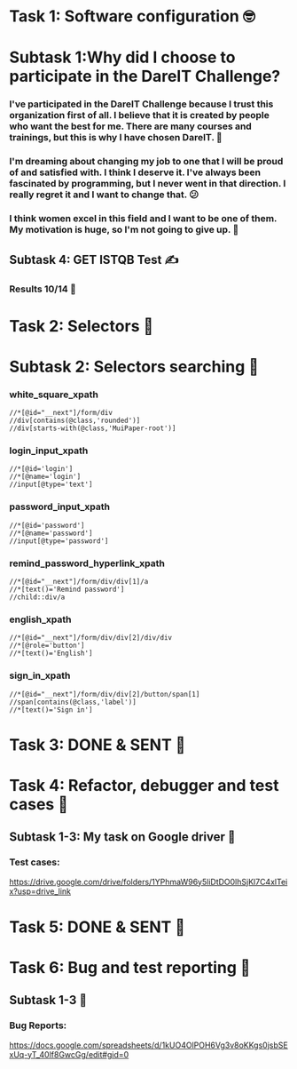 # Task 1: Software configuration :nerd_face:
# Subtask 1:Why did I choose to participate in the DareIT Challenge?
### I've participated in the DareIT Challenge because I trust this organization first of all. I believe that it is created by people who want the best for me. There are many courses and trainings, but this is why I have chosen DareIT. :heartbeat:
### I'm dreaming about changing my job to one that I will be proud of and satisfied with. I think I deserve it. I've always been fascinated by programming, but I never went in that direction. I really regret it and I want to change that. :confused:
### I think women excel in this field and I want to be one of them. My motivation is huge, so I'm not going to give up. :100:
## Subtask 4: GET ISTQB Test :writing_hand:
### Results 10/14 :muscle:

# Task 2: Selectors :cowboy_hat_face:
# Subtask 2: Selectors searching :monocle_face:
### white_square_xpath
``` xpath
//*[@id="__next"]/form/div
//div[contains(@class,'rounded')]
//div[starts-with(@class,'MuiPaper-root')]
```
### login_input_xpath
```xpath
//*[@id='login']
//*[@name='login']
//input[@type='text']
```
### password_input_xpath
```xpath
//*[@id='password']
//*[@name='password']
//input[@type='password']
```
### remind_password_hyperlink_xpath
```xpath
//*[@id="__next"]/form/div/div[1]/a
//*[text()='Remind password']
//child::div/a
```
### english_xpath
```xpath
//*[@id="__next"]/form/div/div[2]/div/div
//*[@role='button']
//*[text()='English']
```
### sign_in_xpath
```xpath
//*[@id="__next"]/form/div/div[2]/button/span[1]
//span[contains(@class,'label')]
//*[text()='Sign in']
```

# Task 3: DONE & SENT :star_struck:

# Task 4: Refactor, debugger and test cases :cowboy_hat_face:
## Subtask 1-3: My task on Google driver :monocle_face:
### Test cases:

https://drive.google.com/drive/folders/1YPhmaW96y5liDtDO0lhSjKl7C4xlTeix?usp=drive_link

# Task 5: DONE & SENT :star_struck:

# Task 6: Bug and test reporting :cowboy_hat_face:
## Subtask 1-3 :monocle_face:
### Bug Reports:

https://docs.google.com/spreadsheets/d/1kUO4OlPOH6Vg3v8oKKgs0jsbSExUq-yT_40lf8GwcGg/edit#gid=0